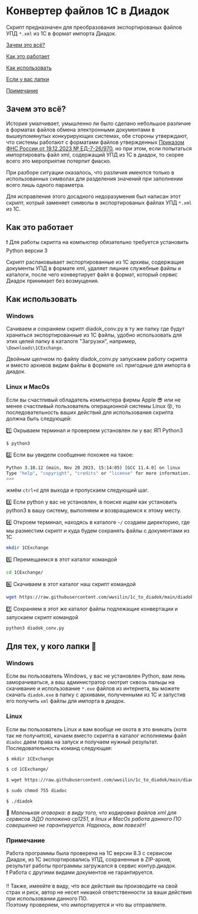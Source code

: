 # Конвертер файлов 1С в Диадок

Скрипт предназначен для преобразования экспортированых файлов УПД  `*.xml` из 1С в формат импорта Диадок.

[Зачем это всё?](#title1)  

[Как это работает](#title2)  

[Как использовать](#title3)  

[Если у вас лапки](#title4)  

[Примечание](#title5)

## <a id="title1">Зачем это всё?</a>

История умалчивает, умышленно ли было сделано небольшое различие в форматах файлов обмена электронными документами в вышеупомянутых конкурирующих системах, обе стороны утверждают, что системы работают с форматами файлов утвержденных [Приказом ФНС России от 19.12.2023 № ЕД-7-26/970](https://www.nalog.gov.ru/rn77/about_fts/docs/14414412/), но при этом, если попытаться импортировать файл xml, содержащий УПД из 1С в диадок, то скорее всего это мероприятие потерпит фиаско.

При разборе ситуации оказалось, что различия имеются только в использованных символах для разделения значений при заполнении всего лишь одного параметра.  

Для исправления этого досадного недоразумения был написан этот скрипт, котрый заменяет символы в экспортированых файлах УПД  `*.xml` из 1С.

## <a id="title2">Как это работает</a>

:exclamation: Для работы скрипта на компьютер обязательно требуется установить Python версии 3  

Скрипт распаковывает экспортированные из 1С архивы, содержащие документы УПД в формате xml, удаляет лишние служебные файлы и каталоги, после чего конвертирует файл в формат, который сервис Диадок принимает без возмущения.

## <a id="title3">Как использовать</a>

### Windows

Сачиваем и сохраняем скрипт diadok_conv.py в ту же папку где будут храниться экспортированные из 1С файлы, удобно использовать для этих целей папку в каталоге "Загрузки", например, `\Downloads\1CExchange`.   

Двойным щелчком по файлу diadok_conv.py запускаем работу скрипта и вместо архивов видим файлы в формате `xml` пригодные для импорта в диадок.  

### Linux и MacOs

Если вы счастливый обладатель компьютера фирмы Apple :sunglasses: или не менее счастливый пользователь операционной системы Linux :dizzy_face:, то последовательность ваших действий для использования скрипта должна быть следующей:  

:one: Окрываем терминал и проверяем установлен ли у вас ЯП Python3  

```bash
$ python3
```

:two: Если вы увидели сообщение похожее на такое:  

```bash
Python 3.10.12 (main, Nov 20 2023, 15:14:05) [GCC 11.4.0] on linux
Type "help", "copyright", "credits" or "license" for more information.
>>>
```

жмём `ctrl+d` для выхода и пропускаем следующий шаг.  

:three: Если python у вас не установлен, в поиске ищем как установить python3 в вашу систему, выполняем и возвращаемся к этому месту.  

:four: Откроем терминал, находясь в каталоге `~/`  создаем директорию, где мы разместим скрипт и куда будем сохранять файлы с документами из 1С

```bash
mkdir 1CExchange
```

:five: Перемещаемся в этот каталог командой 

```bash
cd 1CExchange/
```

:six: Скачиваем в этот каталог наш скрипт командой

```bash
wget https://raw.githubusercontent.com/wwsilin/1c_to_diadok/main/diadok_conv.py
```

:seven: Сохраняем в этот же каталог файлы подлежащие конвертации и запускаем скрипт командой 

```bash
python3 diadok_conv.py 
```

## <a id="title4">Для тех, у кого лапки</a> :feet:

### Windows

Если вы пользователь Windows, у вас не установлен Python, вам лень заморачиваться, а ваш администратор смотрит сквозь пальцы на скачивание и использование `*.exe` файлов из интернета, вы можете скачать `diadok.exe` в папку с архивами, полученными из 1С и запустив его получить `xml` файлы для импорта в диадок.

### Linux

Если вы пользователь Linux и вам вообще не охота в это вникать (хотя так не получится), качаем вместо скрипта в каталог исполняемы файл `diadoc` даем права на запуск и получаем нужный результат.  
Последовательность команд следующая:

```bash
$ mkdir 1CExchange

$ cd 1CExchange/

$ wget https://raw.githubusercontent.com/wwsilin/1c_to_diadok/main/diadok

$ sudo chmod 755 diadoc

$ ./diadok
```

:shit: *Маленькая оговорка: в виду того, что кодировка файлов xml для сервисов ЭДО положена ср1251, в linux и MacOs работа данного ПО совершенно не  гарантируется. Надеюсь, вам повезёт!*

### <a id="title5">Примечание</a> 

Работа программы была проверена на 1С версии 8.3 с сервисом Диадок, из 1С экспортировались УПД, сохраненные в ZIP-архив, результат работы программы загружался в сервис контур.диадок.   
:exclamation: Работа с другими видами документов не гарантируется.  
  
:bangbang: Также, имеейте в виду, что все действия вы производите на свой страх и риск, автор не несет никакой ответственности за ваши действия при использовании данного ПО.  
Поэтому проверяем, что импортируется и что вы отправляете.
